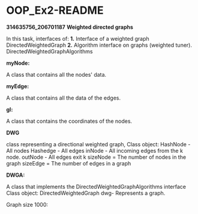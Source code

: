 # OOP_Ex2-README
**314635756_206701187**
**Weighted directed graphs**

In this task, interfaces of:
**1.** Interface of a weighted graph DirectedWeightedGraph
**2.** Algorithm interface on graphs (weighted tuner). DirectedWeightedGraphAlgorithms


**myNode:**

A class that contains all the nodes' data.

**myEdge:** 

A class that contains all the data of the edges.

**gl:**

A class that contains the coordinates of the nodes.

**DWG**

class representing a directional weighted graph,
            Class object:
             HashNode - All nodes
             Hashedge - All edges
             inNode - All incoming edges from the k node.
             outNode - All edges exit k
             sizeNode = The number of nodes in the graph
             sizeEdge = The number of edges in a graph
       

**DWGA:**

A class that implements the DirectedWeightedGraphAlgorithms interface
Class object:
DirectedWeightedGraph dwg- Represents a graph.

Graph size 1000:
